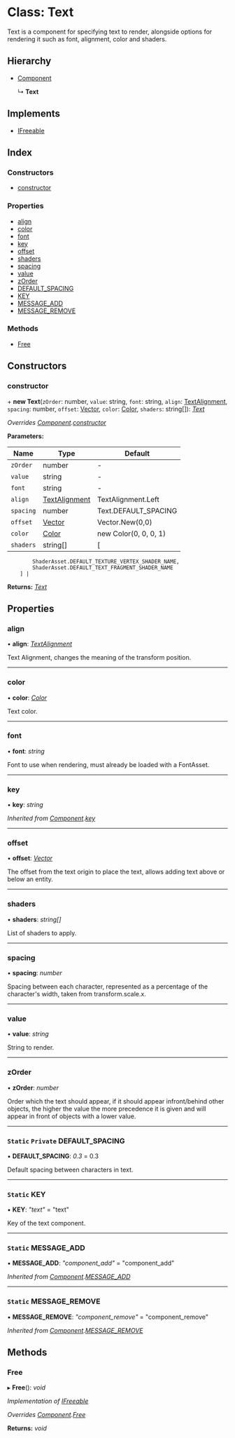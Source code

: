 
# Class: Text

Text is a component for specifying text to render, alongside options for
rendering it such as font, alignment, color and shaders.

## Hierarchy

* [Component](component.md)

  ↳ **Text**

## Implements

* [IFreeable](../interfaces/ifreeable.md)

## Index

### Constructors

* [constructor](text.md#constructor)

### Properties

* [align](text.md#align)
* [color](text.md#color)
* [font](text.md#font)
* [key](text.md#key)
* [offset](text.md#offset)
* [shaders](text.md#shaders)
* [spacing](text.md#spacing)
* [value](text.md#value)
* [zOrder](text.md#zorder)
* [DEFAULT_SPACING](text.md#static-private-default_spacing)
* [KEY](text.md#static-key)
* [MESSAGE_ADD](text.md#static-message_add)
* [MESSAGE_REMOVE](text.md#static-message_remove)

### Methods

* [Free](text.md#free)

## Constructors

###  constructor

\+ **new Text**(`zOrder`: number, `value`: string, `font`: string, `align`: [TextAlignment](../enums/textalignment.md), `spacing`: number, `offset`: [Vector](vector.md), `color`: [Color](color.md), `shaders`: string[]): *[Text](text.md)*

*Overrides [Component](component.md).[constructor](component.md#constructor)*

**Parameters:**

Name | Type | Default |
------ | ------ | ------ |
`zOrder` | number | - |
`value` | string | - |
`font` | string | - |
`align` | [TextAlignment](../enums/textalignment.md) | TextAlignment.Left |
`spacing` | number | Text.DEFAULT_SPACING |
`offset` | [Vector](vector.md) | Vector.New(0,0) |
`color` | [Color](color.md) | new Color(0, 0, 0, 1) |
`shaders` | string[] | [
            ShaderAsset.DEFAULT_TEXTURE_VERTEX_SHADER_NAME,
            ShaderAsset.DEFAULT_TEXT_FRAGMENT_SHADER_NAME
        ] |

**Returns:** *[Text](text.md)*

## Properties

###  align

• **align**: *[TextAlignment](../enums/textalignment.md)*

Text Alignment, changes the meaning of the transform position.

___

###  color

• **color**: *[Color](color.md)*

Text color.

___

###  font

• **font**: *string*

Font to use when rendering, must already be loaded with a FontAsset.

___

###  key

• **key**: *string*

*Inherited from [Component](component.md).[key](component.md#key)*

___

###  offset

• **offset**: *[Vector](vector.md)*

The offset from the text origin to place the text, allows adding text
above or below an entity.

___

###  shaders

• **shaders**: *string[]*

List of shaders to apply.

___

###  spacing

• **spacing**: *number*

Spacing between each character, represented as a percentage of the
character's width, taken from transform.scale.x.

___

###  value

• **value**: *string*

String to render.

___

###  zOrder

• **zOrder**: *number*

Order which the text should appear, if it should appear infront/behind other
objects, the higher the value the more precedence it is given and will
appear in front of objects with a lower value.

___

### `Static` `Private` DEFAULT_SPACING

▪ **DEFAULT_SPACING**: *0.3* = 0.3

Default spacing between characters in text.

___

### `Static` KEY

▪ **KEY**: *"text"* = "text"

Key of the text component.

___

### `Static` MESSAGE_ADD

▪ **MESSAGE_ADD**: *"component_add"* = "component_add"

*Inherited from [Component](component.md).[MESSAGE_ADD](component.md#static-message_add)*

___

### `Static` MESSAGE_REMOVE

▪ **MESSAGE_REMOVE**: *"component_remove"* = "component_remove"

*Inherited from [Component](component.md).[MESSAGE_REMOVE](component.md#static-message_remove)*

## Methods

###  Free

▸ **Free**(): *void*

*Implementation of [IFreeable](../interfaces/ifreeable.md)*

*Overrides [Component](component.md).[Free](component.md#free)*

**Returns:** *void*
